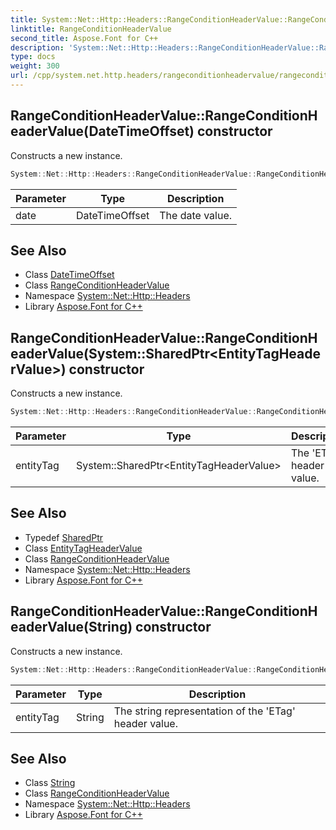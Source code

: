 ```yaml
---
title: System::Net::Http::Headers::RangeConditionHeaderValue::RangeConditionHeaderValue constructor
linktitle: RangeConditionHeaderValue
second_title: Aspose.Font for C++
description: 'System::Net::Http::Headers::RangeConditionHeaderValue::RangeConditionHeaderValue constructor. Constructs a new instance in C++.'
type: docs
weight: 300
url: /cpp/system.net.http.headers/rangeconditionheadervalue/rangeconditionheadervalue/
---
```

## RangeConditionHeaderValue::RangeConditionHeaderValue(DateTimeOffset) constructor


Constructs a new instance.

```cpp
System::Net::Http::Headers::RangeConditionHeaderValue::RangeConditionHeaderValue(DateTimeOffset date)
```


| Parameter | Type | Description |
| --- | --- | --- |
| date | DateTimeOffset | The date value. |

## See Also

* Class [DateTimeOffset](../../../system/datetimeoffset/)
* Class [RangeConditionHeaderValue](../)
* Namespace [System::Net::Http::Headers](../../)
* Library [Aspose.Font for C++](../../../)
## RangeConditionHeaderValue::RangeConditionHeaderValue(System::SharedPtr\<EntityTagHeaderValue\>) constructor


Constructs a new instance.

```cpp
System::Net::Http::Headers::RangeConditionHeaderValue::RangeConditionHeaderValue(System::SharedPtr<EntityTagHeaderValue> entityTag)
```


| Parameter | Type | Description |
| --- | --- | --- |
| entityTag | System::SharedPtr\<EntityTagHeaderValue\> | The 'ETag' header value. |

## See Also

* Typedef [SharedPtr](../../../system/sharedptr/)
* Class [EntityTagHeaderValue](../../entitytagheadervalue/)
* Class [RangeConditionHeaderValue](../)
* Namespace [System::Net::Http::Headers](../../)
* Library [Aspose.Font for C++](../../../)
## RangeConditionHeaderValue::RangeConditionHeaderValue(String) constructor


Constructs a new instance.

```cpp
System::Net::Http::Headers::RangeConditionHeaderValue::RangeConditionHeaderValue(String entityTag)
```


| Parameter | Type | Description |
| --- | --- | --- |
| entityTag | String | The string representation of the 'ETag' header value. |

## See Also

* Class [String](../../../system/string/)
* Class [RangeConditionHeaderValue](../)
* Namespace [System::Net::Http::Headers](../../)
* Library [Aspose.Font for C++](../../../)

